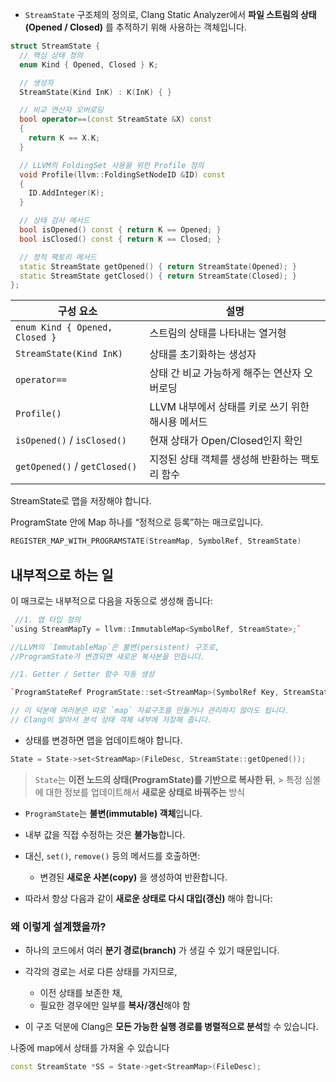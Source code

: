 
- `StreamState` 구조체의 정의로, Clang Static Analyzer에서 **파일 스트림의 상태 (Opened / Closed)** 를 추적하기 위해 사용하는 객체입니다.

```cpp
struct StreamState {
  // 핵심 상태 정의
  enum Kind { Opened, Closed } K;

  // 생성자
  StreamState(Kind InK) : K(InK) { }

  // 비교 연산자 오버로딩
  bool operator==(const StreamState &X) const 
  {
    return K == X.K;
  }

  // LLVM의 FoldingSet 사용을 위한 Profile 정의
  void Profile(llvm::FoldingSetNodeID &ID) const 
  {
    ID.AddInteger(K);
  }

  // 상태 검사 메서드
  bool isOpened() const { return K == Opened; }
  bool isClosed() const { return K == Closed; }

  // 정적 팩토리 메서드
  static StreamState getOpened() { return StreamState(Opened); }
  static StreamState getClosed() { return StreamState(Closed); }
};
```

|구성 요소|설명|
|---|---|
|`enum Kind { Opened, Closed }`|스트림의 상태를 나타내는 열거형|
|`StreamState(Kind InK)`|상태를 초기화하는 생성자|
|`operator==`|상태 간 비교 가능하게 해주는 연산자 오버로딩|
|`Profile()`|LLVM 내부에서 상태를 키로 쓰기 위한 해시용 메서드|
|`isOpened()` / `isClosed()`|현재 상태가 Open/Closed인지 확인|
|`getOpened()` / `getClosed()`|지정된 상태 객체를 생성해 반환하는 팩토리 함수|

StreamState로 맵을 저장해야 합니다. 

ProgramState 안에 Map 하나를 “정적으로 등록”하는 매크로입니다.
```cpp
REGISTER_MAP_WITH_PROGRAMSTATE(StreamMap, SymbolRef, StreamState)
```
## 내부적으로 하는 일

이 매크로는 내부적으로 다음을 자동으로 생성해 줍니다:
```cpp
 //1. 맵 타입 정의
`using StreamMapTy = llvm::ImmutableMap<SymbolRef, StreamState>;`

//LLVM의 `ImmutableMap`은 불변(persistent) 구조로,
//ProgramState가 변경되면 새로운 복사본을 만듭니다.

//1. Getter / Setter 함수 자동 생성

`ProgramStateRef ProgramState::set<StreamMap>(SymbolRef Key, StreamState Value); ProgramStateRef ProgramState::remove<StreamMap>(SymbolRef Key); const StreamState *ProgramState::get<StreamMap>(SymbolRef Key) const;`

// 이 덕분에 여러분은 따로 `map` 자료구조를 만들거나 관리하지 않아도 됩니다.  
// Clang이 알아서 분석 상태 객체 내부에 저장해 줍니다.
```



- 상태를 변경하면 맵을 업데이트해야 합니다.
```cpp
State = State->set<StreamMap>(FileDesc, StreamState::getOpened());
```

> `State`는 **이전 노드의 상태(ProgramState)를 기반으로 복사한 뒤**, > 특정 심볼에 대한 정보를 업데이트해서 **새로운 상태로 바꿔주는** 방식

- `ProgramState`는 **불변(immutable) 객체**입니다.
- 내부 값을 직접 수정하는 것은 **불가능**합니다.
- 대신, `set()`, `remove()` 등의 메서드를 호출하면:
    - 변경된 **새로운 사본(copy)** 을 생성하여 반환합니다.

- 따라서 항상 다음과 같이 **새로운 상태로 다시 대입(갱신)** 해야 합니다:


### 왜 이렇게 설계했을까?

- 하나의 코드에서 여러 **분기 경로(branch)** 가 생길 수 있기 때문입니다.
    
- 각각의 경로는 서로 다른 상태를 가지므로,
    - 이전 상태를 보존한 채,
    - 필요한 경우에만 일부를 **복사/갱신**해야 함
        
- 이 구조 덕분에 Clang은 **모든 가능한 실행 경로를 병렬적으로 분석**할 수 있습니다.


나중에 map에서 상태를 가져올 수 있습니다
```cpp
const StreamState *SS = State->get<StreamMap>(FileDesc);
```

